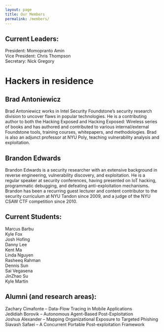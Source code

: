 ```yaml
---
layout: page
title: Our Members
permalink: /members/
---
```


## Current Leaders:  
President: Momopranto Amin  
Vice President: Chris Thompson  
Secretary: Nick Gregory  

# Hackers in residence
## Brad Antoniewicz  
Brad Antoniewicz works in Intel Security Foundstone’s security research division to uncover flaws in popular technologies. He is a contributing author to both the Hacking Exposed and Hacking Exposed: Wireless series of books and has authored and contributed to various internal/external Foundstone tools, training courses, whitepapers, and methodologies. Brad is also an adjunct professor at NYU Poly, teaching vulnerability analysis and exploitation.  
## Brandon Edwards  
Brandon Edwards is a security researcher with an extensive background in reverse engineering, vulnerability discovery, and exploitation. He is a regular speaker at security conferences, having presented on IoT hacking, programmatic debugging, and defeating anti-exploitation mechanisms. Brandon has been a recurring guest lecturer and content contributor to the security curriculum at NYU Tandon since 2009, and a judge of the NYU CSAW CTF competition since 2010.


## Current Students:  
Marcus Barbu  
Kyle Fox  
Josh Hofing  
Danny Lee  
Kent Ma  
Linda Nguyen  
Rasheeq Rahman  
Dennis Sun  
Sai Vegasena  
JinZhao Su  
Kyle Martin  

## Alumni (and research areas):
Zachary Cimafonte – Data-Flow Tracing in Mobile Applications  
Jedidiah Borovik – Autonomous Agent-Based Post-Exploitation  
Joshua Alexander – Mapping Organizational Exposure to Targeted Phishing  
Siavash Safaei – A Concurrent Portable Post-exploitation Framework  

